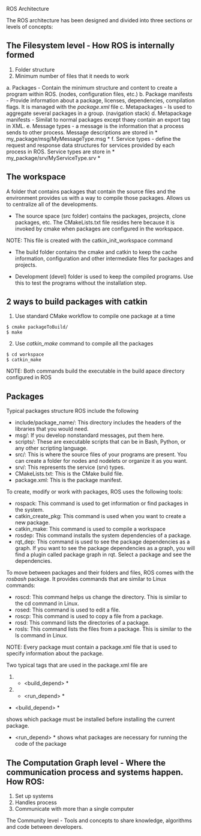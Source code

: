 ROS Architecture 

The ROS architecture has been designed and divided into three sections or levels of concepts:

The Filesystem level - How ROS is internally formed
---
1. Folder structure
2. Minimum number of files that it needs to work

a. Packages - Contain the minimum structure and content to create a program within ROS. (nodes, configuration files, etc.)
b. Package manifests - Provide information about a package, licenses, dependencies, compilation flags. It is managed with the *package.xml* file
c. Metapackages - Is used to aggregate several packages in a group. (navigation stack)
d. Metapackage manifests - Similat to normal packages except thaey contain an export tag in XML.
e. Message types - a message is the information that a process sends to other process. Message descriptions are stored in * my_package/msg/MyMessageType.msg *
f. Service types - define the request and response data structures for services provided by each process in ROS. Service types are store in * my_package/srv/MyServiceType.srv *

The workspace
---

A folder that contains packages that contain the source files and the environment provides us with a way to compile those packages. Allows us to centralize all of the developments. 

- The source space (src folder) contains the packages, projects, clone packages, etc. The CMakeLists.txt file resides here because it is invoked by cmake when packages are configured in the workspace. 

NOTE: This file is created with the catkin_init_workspace command

- The build folder contains the cmake and catkin to keep the cache information, configuration and other intermediate files for packages and projects.

- Development (devel) folder is used to keep the compiled programs. Use this to test the programs without the installation step. 

2 ways to build packages with catkin
--
1. Use standard CMake workflow to compile one package at a time

```
$ cmake packageToBuild/
$ make

```
2. Use *catkin_make* command to compile all the packages 

```
$ cd workspace
$ catkin_make

```

NOTE: Both commands build the executable in the build apace directory configured in ROS

Packages
--
Typical packages structure ROS include the following

* include/package_name/: This directory includes the headers of the libraries that you would need.
* msg/: If you develop nonstandard messages, put them here.
* scripts/: These are executable scripts that can be in Bash, Python, or any other scripting language.
* src/: This is where the source files of your programs are present. You can create a folder for nodes and nodelets or organize it as you want.
* srv/: This represents the service (srv) types.
* CMakeLists.txt: This is the CMake build file. 
* package.xml: This is the package manifest.

To create, modify or work with packages, ROS uses the following tools:

* rospack: This command is used to get information or find packages in the system.
* catkin_create_pkg: This command is used when you want to create a new package.
* catkin_make: This command is used to compile a workspace
* rosdep: This command installs the system dependencies of a package.
* rqt_dep: This command is used to see the package dependencies as a graph. If you want to see the package dependencies as a graph, you will find a plugin called package graph in rqt. Select a package and see the dependencies.

To move between packages and their folders and files, ROS comes with the *rosbash* package. It provides commands that are similar to Linux commands:

* roscd: This command helps us change the directory. This is similar to the cd command in Linux.
* rosed: This command is used to edit a file.
* roscp: This command is used to copy a file from a package.
* rosd: This command lists the directories of a package.
* rosls: This command lists the files from a package. This is similar to the ls command in Linux.

NOTE: Every package must contain a package.xml file that is used to specify information about the package. 

Two typical tags that are used in the package.xml file are 
1. * <build_depend> * 
2. * <run_depend> *

* <build_depend> * 

shows which package must be installed before installing the current package.

* <run_depend> *
shows what packages are necessary for running the code of the package

The Computation Graph level - Where the communication process and systems happen. How ROS:
---
1. Set up systems 
2. Handles process 
3. Communicate with more than a single computer


The Community level - Tools and concepts to share knowledge, algorithms and code between developers.

